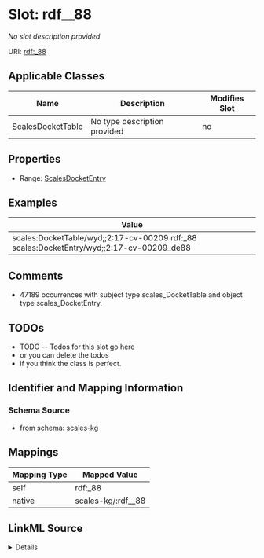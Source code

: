 

# Slot: rdf__88


_No slot description provided_





URI: [rdf:_88](http://www.w3.org/1999/02/22-rdf-syntax-ns#_88)



<!-- no inheritance hierarchy -->





## Applicable Classes

| Name | Description | Modifies Slot |
| --- | --- | --- |
| [ScalesDocketTable](../classes/ScalesDocketTable.md) | No type description provided |  no  |







## Properties

* Range: [ScalesDocketEntry](../classes/ScalesDocketEntry.md)






## Examples

| Value |
| --- |
| scales:DocketTable/wyd;;2:17-cv-00209 rdf:_88 scales:DocketEntry/wyd;;2:17-cv-00209_de88 |

## Comments

* 47189 occurrences with subject type scales_DocketTable and object type scales_DocketEntry.

## TODOs

* TODO -- Todos for this slot go here
* or you can delete the todos
* if you think the class is perfect.

## Identifier and Mapping Information







### Schema Source


* from schema: scales-kg




## Mappings

| Mapping Type | Mapped Value |
| ---  | ---  |
| self | rdf:_88 |
| native | scales-kg/:rdf__88 |




## LinkML Source

<details>
```yaml
name: rdf__88
description: No slot description provided
todos:
- TODO -- Todos for this slot go here
- or you can delete the todos
- if you think the class is perfect.
comments:
- 47189 occurrences with subject type scales_DocketTable and object type scales_DocketEntry.
examples:
- value: scales:DocketTable/wyd;;2:17-cv-00209 rdf:_88 scales:DocketEntry/wyd;;2:17-cv-00209_de88
from_schema: scales-kg
rank: 1000
slot_uri: rdf:_88
alias: rdf__88
domain_of:
- scales_DocketTable
range: scales_DocketEntry

```
</details>